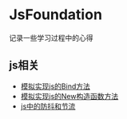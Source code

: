# JsFoundation

记录一些学习过程中的心得

## js相关

* [模拟实现js的Bind方法](https://github.com/licongwen/JsFoundation/blob/master/js/%E5%AE%9E%E7%8E%B0js%E7%9A%84bind%E6%96%B9%E6%B3%95.md)
* [模拟实现js的New构造函数方法](https://github.com/licongwen/JsFoundation/blob/master/js/%E5%AE%9E%E7%8E%B0new%E6%96%B9%E6%B3%95.md)
* [js中的防抖和节流](https://github.com/licongwen/JsFoundation/blob/master/js/%E9%98%B2%E6%8A%96%E5%92%8C%E8%8A%82%E6%B5%81.md)


